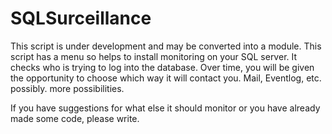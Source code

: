 # SQLSurceillance


This script is under development and may be converted into a module.
This script has a menu so helps to install monitoring on your SQL server. It checks who is trying to log into the database.
Over time, you will be given the opportunity to choose which way it will contact you. Mail, Eventlog, etc. possibly. more possibilities.

If you have suggestions for what else it should monitor or you have already made some code, please write.


